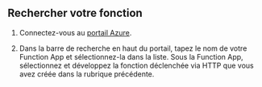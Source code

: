 ## <a name="find-your-function"></a>Rechercher votre fonction    

1. Connectez-vous au [portail Azure](https://portal.azure.com/). 

2. Dans la barre de recherche en haut du portail, tapez le nom de votre Function App et sélectionnez-la dans la liste. Sous la Function App, sélectionnez et développez la fonction déclenchée via HTTP que vous avez créée dans la rubrique précédente. 